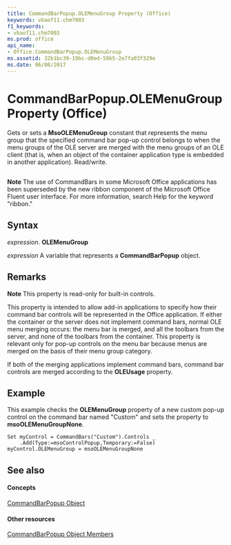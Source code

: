 ```yaml
---
title: CommandBarPopup.OLEMenuGroup Property (Office)
keywords: vbaof11.chm7003
f1_keywords:
- vbaof11.chm7003
ms.prod: office
api_name:
- Office.CommandBarPopup.OLEMenuGroup
ms.assetid: 32b1bc39-19bc-d0ed-59b5-2e7fa03f329e
ms.date: 06/08/2017
---
```



# CommandBarPopup.OLEMenuGroup Property (Office)

Gets or sets a  **MsoOLEMenuGroup** constant that represents the menu group that the specified command bar pop-up control belongs to when the menu groups of the OLE server are merged with the menu groups of an OLE client (that is, when an object of the container application type is embedded in another application). Read/write.


## 


 **Note**  The use of CommandBars in some Microsoft Office applications has been superseded by the new ribbon component of the Microsoft Office Fluent user interface. For more information, search Help for the keyword "ribbon."


## Syntax

 _expression_. **OLEMenuGroup**

 _expression_ A variable that represents a **CommandBarPopup** object.


## Remarks


 **Note**  This property is read-only for built-in controls.

This property is intended to allow add-in applications to specify how their command bar controls will be represented in the Office application. If either the container or the server does not implement command bars, normal OLE menu merging occurs: the menu bar is merged, and all the toolbars from the server, and none of the toolbars from the container. This property is relevant only for pop-up controls on the menu bar because menus are merged on the basis of their menu group category.

If both of the merging applications implement command bars, command bar controls are merged according to the  **OLEUsage** property.


## Example

This example checks the  **OLEMenuGroup** property of a new custom pop-up control on the command bar named "Custom" and sets the property to **msoOLEMenuGroupNone**.


```
Set myControl = CommandBars("Custom").Controls _ 
    .Add(Type:=msoControlPopup,Temporary:=False) 
myControl.OLEMenuGroup = msoOLEMenuGroupNone
```


## See also


#### Concepts


[CommandBarPopup Object](commandbarpopup-object-office.md)
#### Other resources


[CommandBarPopup Object Members](commandbarpopup-members-office.md)

